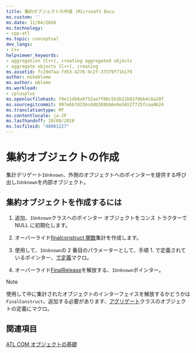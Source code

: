 ```yaml
---
title: 集約オブジェクトの作成 |Microsoft Docs
ms.custom: ''
ms.date: 11/04/2016
ms.technology:
- cpp-atl
ms.topic: conceptual
dev_langs:
- C++
helpviewer_keywords:
- aggregation [C++], creating aggregated objects
- aggregate objects [C++], creating
ms.assetid: fc29d7aa-fd53-4276-9c2f-37379f71b179
author: mikeblome
ms.author: mblome
ms.workload:
- cplusplus
ms.openlocfilehash: f9e11db0a9752ae7f88c5b1b21b81f0bb4c8a20f
ms.sourcegitcommit: 997e6b7d336cddb388bb6e9e56527725fcaa0624
ms.translationtype: MT
ms.contentlocale: ja-JP
ms.lasthandoff: 10/08/2018
ms.locfileid: "48861227"
---
```

# <a name="creating-an-aggregated-object"></a>集約オブジェクトの作成

集計デリゲート`IUnknown`、外側のオブジェクトへのポインターを提供する呼び出し`IUnknown`を内部オブジェクト。

## <a name="to-create-an-aggregated-object"></a>集約オブジェクトを作成するには

1. 追加、`IUnknown`クラスへのポインター オブジェクトをコンス トラクターで NULL に初期化します。

1. オーバーライド[finalconstruct 関数](../atl/reference/ccomobjectrootex-class.md#finalconstruct)集計を作成します。

1. 使用して、`IUnknown`の 2 番目のパラメーターとして、手順 1. で定義されているポインター、[で定義](reference/com-interface-entry-macros.md#com_interface_entry_aggregate)マクロ。

1. オーバーライド[FinalRelease](../atl/reference/ccomobjectrootex-class.md#finalrelease)を解放する、`IUnknown`ポインター。

> [!NOTE]
> 使用して中に集計されたオブジェクトのインターフェイスを解放するかどうかは`FinalConstruct`、追加する必要があります、[アグリゲート](reference/aggregation-and-class-factory-macros.md#declare_protect_final_construct)クラスのオブジェクトの定義にマクロ。

## <a name="see-also"></a>関連項目

[ATL COM オブジェクトの基礎](../atl/fundamentals-of-atl-com-objects.md)

